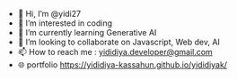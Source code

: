 - 👋 Hi, I’m @yidi27
- 👀 I’m interested in coding
- 🌱 I’m currently learning Generative AI
- 💞️ I’m looking to collaborate on Javascript, Web dev, AI 
- 📫 How to reach me : yididiya.developer@gmail.com
- 🌐 portfolio https://yididiya-kassahun.github.io/yididiyak/

<!---
yidi27/yidi27 is a ✨ special ✨ repository because its `README.md` (this file) appears on your GitHub profile.
You can click the Preview link to take a look at your changes.
--->
